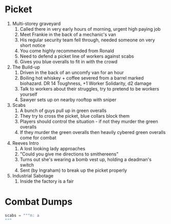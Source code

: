 # Picket
1. Multi-storey graveyard
	1. Called there in very early hours of morning, urgent high paying job
	2. Meet Frankie in the back of a mechanic's van
	3. His regular security team fell through, needed someone on very short notice
	4. You come highly recommended from Ronald
	5. Need to defend a picket line of workers against scabs
	6. Gives you blue overalls to fit in with the crowd
2. The Build-up
	1. Driven in the back of an uncomfy van for an hour
	2. Boiling hot whiskey + coffee severed from a barrel marked biohazard. DR 14 Toughness, +1 Worker Solidarity, d2 damage
	3. Talk to workers about their struggles, try to pretend to be workers yourself 
	4. Sawyer sets up on nearby rooftop with sniper
3. Scabs
	1. A bunch of guys pull up in green overalls
	2. They try to cross the picket, blue collars block them
	3. Players should control the situation - if not they murder the green overalls
	4. If they murder the green overalls then heavily cybered green overalls come for combat 
4. Reeves Intro
	1. A lost looking lady approaches
	2. "Could you give me directions to smithereens"
	3. Turns out she's wearing a bomb vest up, holding a deadman's switch
	4. Sent (by Ingraham) to break up the picket properly
5. Industrial Sabotage
	1. Inside the factory is a fair  

# Combat Dumps
```py
scabs = """n: a 
"""
```

<!--stackedit_data:
eyJoaXN0b3J5IjpbMTk2NTMxNTkzMywtNzgwMDk0MzYsMzIzMD
UxOTc4LC0xODk3NTc3OTk5LC00MDk3NzExODQsLTEzMDc2Mjc0
MjksLTEyMTQ1NzcxNTIsLTc3NzkyNDExOSwtMjA5MjUzOTc5My
wtMTY3Njk4NDY4NCwtMTI3MzU3OTg3NywtMTIwOTcwODI1OSwx
ODU5Mzc3NjQsODAxNjEwNjMwLC0xNzg0MDQwMDIsMTM0Mjk0OD
E0NCwtMjA4ODc0NjYxMiw3MzA5OTgxMTZdfQ==
-->